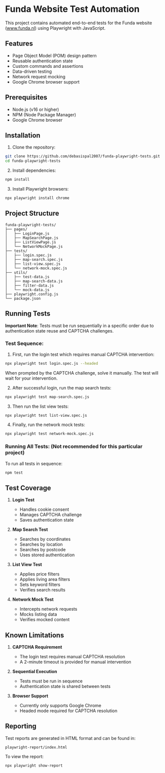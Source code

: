 # Funda Website Test Automation

This project contains automated end-to-end tests for the Funda website (www.funda.nl) using Playwright with JavaScript.

## Features

- Page Object Model (POM) design pattern
- Reusable authentication state
- Custom commands and assertions
- Data-driven testing
- Network request mocking
- Google Chrome browser support

## Prerequisites

- Node.js (v16 or higher)
- NPM (Node Package Manager)
- Google Chrome browser

## Installation

1. Clone the repository:
```bash
git clone https://github.com/debasispal2007/funda-playwright-tests.git
cd funda-playwright-tests
```

2. Install dependencies:
```bash
npm install
```

3. Install Playwright browsers:
```bash
npx playwright install chrome
```

## Project Structure

```
funda-playwright-tests/
├── pages/
│   ├── LoginPage.js
│   ├── MapSearchPage.js
│   ├── ListViewPage.js
│   └── NetworkMockPage.js
├── tests/
│   ├── login.spec.js
│   ├── map-search.spec.js
│   ├── list-view.spec.js
│   └── network-mock.spec.js
├── utils/
│   ├── test-data.js
│   ├── map-search-data.js
│   ├── filter-data.js
│   └── mock-data.js
├── playwright.config.js
└── package.json
```

## Running Tests

**Important Note**: Tests must be run sequentially in a specific order due to authentication state reuse and CAPTCHA challenges.

### Test Sequence:

1. First, run the login test which requires manual CAPTCHA intervention:
```bash
npx playwright test login.spec.js --headed
```
When prompted by the CAPTCHA challenge, solve it manually. The test will wait for your intervention.

2. After successful login, run the map search tests:
```bash
npx playwright test map-search.spec.js
```

3. Then run the list view tests:
```bash
npx playwright test list-view.spec.js
```

4. Finally, run the network mock tests:
```bash
npx playwright test network-mock.spec.js
```

### Running All Tests: (Not recommended for this particular project)
To run all tests in sequence:
```bash
npm test
```

## Test Coverage

1. **Login Test**
   - Handles cookie consent
   - Manages CAPTCHA challenge
   - Saves authentication state

2. **Map Search Test**
   - Searches by coordinates
   - Searches by location
   - Searches by postcode
   - Uses stored authentication

3. **List View Test**
   - Applies price filters
   - Applies living area filters
   - Sets keyword filters
   - Verifies search results

4. **Network Mock Test**
   - Intercepts network requests
   - Mocks listing data
   - Verifies mocked content

## Known Limitations

1. **CAPTCHA Requirement**
   - The login test requires manual CAPTCHA resolution
   - A 2-minute timeout is provided for manual intervention

2. **Sequential Execution**
   - Tests must be run in sequence
   - Authentication state is shared between tests

3. **Browser Support**
   - Currently only supports Google Chrome
   - Headed mode required for CAPTCHA resolution

## Reporting

Test reports are generated in HTML format and can be found in:
```
playwright-report/index.html
```

To view the report:
```bash
npx playwright show-report
```
